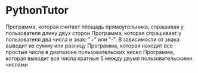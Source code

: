 # PythonTutor
Программа, которая считает площадь прямоугольника, спрашивая у пользователя длину двух сторон
Программа, которая спрашивает у пользователя два числа и знак: "+" или "-". В зависимости от знака выводит их сумму или разницу
Программа, которая находит все простые числа в диапазоне пользовательских чисел
Программа, которая выводит все числа кратные 5 между двумя пользовательскими числами
